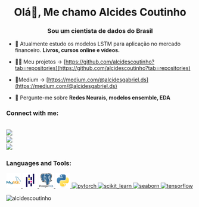 <h1 align="center">Olá👋, Me chamo Alcides Coutinho</h1>
<h3 align="center">Sou um cientista de dados do Brasil</h3>

- 🌱 Atualmente estudo os modelos LSTM para aplicação no mercado financeiro. **Livros, cursos online e vídeos.**

- 👨‍💻 Meu projetos -> [https://github.com/alcidescoutinho?tab=repositories](https://github.com/alcidescoutinho?tab=repositories)

- 📝Medium -> [https://medium.com/@alcidesgabriel.ds](https://medium.com/@alcidesgabriel.ds)

- 💬 Pergunte-me sobre **Redes Neurais, modelos ensemble, EDA**


<h3 align="left">Connect with me:</h3>
<br />
  <a href="https://medium.com/@alcidesgabriel.ds" ><img src="https://img.shields.io/badge/Medium-12100E?style=for-the-badge&logo=medium&logoColor=white"/></a>
<br />
  <a href="mailto:alcidesgabriel.ds@gmail.com" ><img src="https://img.shields.io/badge/Gmail-D14836?style=for-the-badge&logo=gmail&logoColor=white"/></a>
<br />
  <a href="https://www.kaggle.com/alcidescoutinho" ><img src="https://img.shields.io/badge/Kaggle-20BEFF?style=for-the-badge&logo=Kaggle&logoColor=white"/></a>
<br />
<h3 align="left">Languages and Tools:</h3>
<p align="left"> <a href="https://www.mysql.com/" target="_blank" rel="noreferrer"> <img src="https://raw.githubusercontent.com/devicons/devicon/master/icons/mysql/mysql-original-wordmark.svg" alt="mysql" width="40" height="40"/> </a> <a href="https://pandas.pydata.org/" target="_blank" rel="noreferrer"> <img src="https://raw.githubusercontent.com/devicons/devicon/2ae2a900d2f041da66e950e4d48052658d850630/icons/pandas/pandas-original.svg" alt="pandas" width="40" height="40"/> </a> <a href="https://www.postgresql.org" target="_blank" rel="noreferrer"> <img src="https://raw.githubusercontent.com/devicons/devicon/master/icons/postgresql/postgresql-original-wordmark.svg" alt="postgresql" width="40" height="40"/> </a> <a href="https://www.python.org" target="_blank" rel="noreferrer"> <img src="https://raw.githubusercontent.com/devicons/devicon/master/icons/python/python-original.svg" alt="python" width="40" height="40"/> </a> <a href="https://pytorch.org/" target="_blank" rel="noreferrer"> <img src="https://www.vectorlogo.zone/logos/pytorch/pytorch-icon.svg" alt="pytorch" width="40" height="40"/> </a> <a href="https://scikit-learn.org/" target="_blank" rel="noreferrer"> <img src="https://upload.wikimedia.org/wikipedia/commons/0/05/Scikit_learn_logo_small.svg" alt="scikit_learn" width="40" height="40"/> </a> <a href="https://seaborn.pydata.org/" target="_blank" rel="noreferrer"> <img src="https://seaborn.pydata.org/_images/logo-mark-lightbg.svg" alt="seaborn" width="40" height="40"/> </a> <a href="https://www.tensorflow.org" target="_blank" rel="noreferrer"> <img src="https://www.vectorlogo.zone/logos/tensorflow/tensorflow-icon.svg" alt="tensorflow" width="40" height="40"/> </a> </p>

<p><img align="center" src="https://github-readme-stats.vercel.app/api/top-langs?username=alcidescoutinho&show_icons=true&locale=en&layout=compact" alt="alcidescoutinho" /></p>

